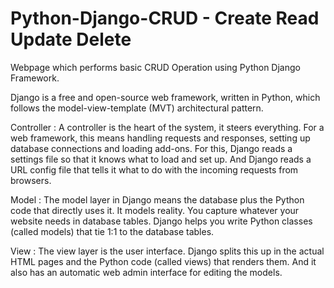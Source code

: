 # Python-Django-CRUD - Create Read Update Delete
Webpage which performs basic CRUD Operation using Python Django Framework.

Django is a free and open-source web framework, written in Python, which follows the model-view-template (MVT) architectural pattern.

Controller : A controller is the heart of the system, it steers everything. For a web framework, this means handling requests and responses, setting up database connections and loading add-ons. For this, Django reads a settings file so that it knows what to load and set up. And Django reads a URL config file that tells it what to do with the incoming requests from browsers.

Model : The model layer in Django means the database plus the Python code that directly uses it. It models reality. You capture whatever your website needs in database tables. Django helps you write Python classes (called models) that tie 1:1 to the database tables.

View : The view layer is the user interface. Django splits this up in the actual HTML pages and the Python code (called views) that renders them. And it also has an automatic web admin interface for editing the models.

